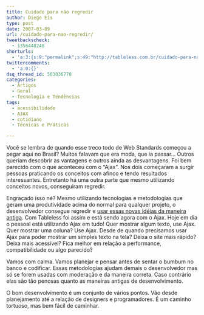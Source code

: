 ```yaml
---
title: Cuidado para não regredir
author: Diego Eis
type: post
date: 2007-03-09
url: /cuidado-para-nao-regredir/
tweetbackscheck:
  - 1356448248
shorturls:
  - 'a:3:{s:9:"permalink";s:49:"http://tableless.com.br/cuidado-para-nao-regredir";s:7:"tinyurl";s:26:"http://tinyurl.com/3ezqffz";s:4:"isgd";s:19:"http://is.gd/CvTyld";}'
twittercomments:
  - 'a:0:{}'
dsq_thread_id: 503036778
categories:
  - Artigos
  - Geral
  - Tecnologia e Tendências
tags:
  - acessibilidade
  - AJAX
  - cotidiano
  - Técnicas e Práticas

---
```

Você se lembra de quando esse treco todo de Web Standards começou a pegar aqui no Brasil? Muitos falavam que era moda, que ia passar&#8230; Outros queriam descobrir as vantagens e outros ainda as desvantagens. Foi bem parecido com o que aconteceu com o &#8220;Ajax&#8221;. Nos dois começaram a surgir pessoas praticando os conceitos com afinco e tendo resultados interessantes. Entretanto há uma outra parte que mesmo utilizando conceitos novos, conseguiram regredir.

Engraçado isso né? Mesmo utilizando tecnologias e metodologias que geram uma produtividade acima do normal para qualquer projeto, o desenvolvedor consegue regredir e [usar essas novas idéias da maneira antiga][1]. Com Tableless foi assim e está sendo agora com o Ajax. Hoje em dia o pessoal está utilizando Ajax em tudo! Quer mostrar algum texto, use Ajax. Quer mostrar uma coluna? Use Ajax. Desde de quando precisamos usar Ajax para poder mostrar um simples texto na tela? Deixa o site mais rápido? Deixa mais acessível? Fica melhor em relação a performance, compatibilidade ou algo parecido?

Vamos com calma. Vamos planejar e pensar antes de sentar o bumbum no banco e codificar. Essas metodologias ajudam demais o desenvolvedor mas só se forem usadas com moderação e da maneira correta. Caso contrário elas são tão penosas quanto as maneiras antigas de desenvolvimento.

O bom desenvolvimento é um conjunto de vários pontos. Vão desde planejamento até a relação de designers e programadores. É um caminho tortuoso, mas bem fácil de caminhar.

 [1]: http://tableless.com.br/codigo_novo_maneira_velha